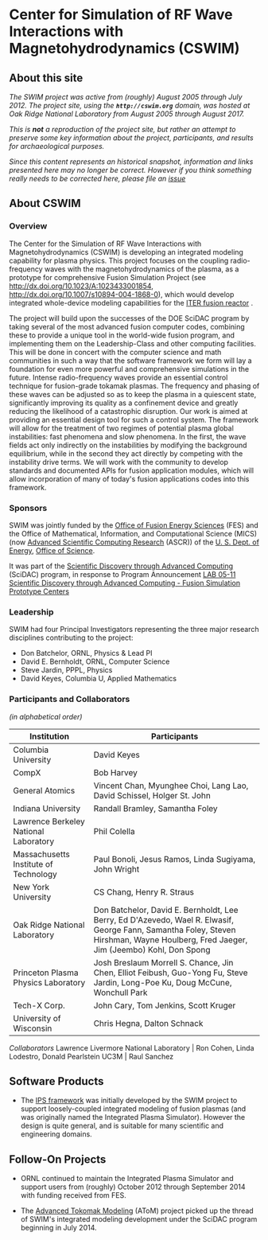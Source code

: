 # Center for Simulation of RF Wave Interactions with Magnetohydrodynamics (CSWIM)

## About this site

*The SWIM project was active from (roughly) August 2005 through July 2012.  The project site, using the **```http://cswim.org```** domain, was hosted at Oak Ridge National Laboratory from August 2005 through August 2017.*

*This is **not** a reproduction of the project site, but rather an attempt to preserve some key information about the project, participants, and results for archaeological purposes.*

*Since this content represents an historical snapshot, information and links presented here may no longer be correct.  However if you think something really needs to be corrected here, please file an [issue](https://github.com/ORNL-Fusion/cswim/issues)*

## About CSWIM

### Overview

 The Center for the Simulation of RF Wave Interactions with Magnetohydrodynamics (CSWIM) is developing an integrated modeling capability for plasma physics. This project focuses on the coupling radio-frequency waves with the magnetohydrodynamics of the plasma, as a prototype for comprehensive Fusion Simulation Project (see <http://dx.doi.org/10.1023/A:1023433001854>, <http://dx.doi.org/10.1007/s10894-004-1868-0>), which would develop integrated whole-device modeling capabilities for the [ITER fusion reactor](https://www.iter.org/) .

The project will build upon the successes of the DOE SciDAC program by taking several of the most advanced fusion computer codes, combining these to provide a unique tool in the world-wide fusion program, and implementing them on the Leadership-Class and other computing facilities. This will be done in concert with the computer science and math communities in such a way that the software framework we form will lay a foundation for even more powerful and comprehensive simulations in the future. Intense radio-frequency waves provide an essential control technique for fusion-grade tokamak plasmas. The frequency and phasing of these waves can be adjusted so as to keep the plasma in a quiescent state, significantly improving its quality as a confinement device and greatly reducing the likelihood of a catastrophic disruption. Our work is aimed at providing an essential design tool for such a control system. The framework will allow for the treatment of two regimes of potential plasma global instabilities: fast phenomena and slow phenomena. In the first, the wave fields act only indirectly on the instabilities by modifying the background equilibrium, while in the second they act directly by competing with the instability drive terms. We will work with the community to develop standards and documented APIs for fusion application modules, which will allow incorporation of many of today's fusion applications codes into this framework.

### Sponsors
SWIM was jointly funded by the [Office of Fusion Energy Sciences](https://science.energy.gov/fes/)  (FES) and the Office of Mathematical, Information, and Computational Science (MICS) (now [Advanced Scientific Computing Research](https://science.energy.gov/ascr/) (ASCR)) of the [U. S. Dept. of Energy](https://www.energy.gov/), [Office of Science](https://science.energy.gov/).

It was part of the [Scientific Discovery through Advanced Computing](http://www.scidac.gov/)  (SciDAC) program, in response to Program Announcement [LAB 05-11 Scientific Discovery through Advanced Computing - Fusion Simulation Prototype Centers](https://science.energy.gov/~/media/grants/pdf/lab-announcements/2005/LAB_05-11.pdf) 

### Leadership
 SWIM had four Principal Investigators representing the three major research disciplines contributing to the project:

 * Don Batchelor, ORNL, Physics & Lead PI
 * David E. Bernholdt, ORNL, Computer Science
 * Steve Jardin, PPPL, Physics
 * David Keyes, Columbia U, Applied Mathematics

### Participants and Collaborators
*(in alphabetical order)*

Institution | Participants
------------|-------------
Columbia University | David Keyes
CompX | Bob Harvey
General Atomics | Vincent Chan, Myunghee Choi, Lang Lao, David Schissel, Holger St. John
Indiana University | Randall Bramley, Samantha Foley
Lawrence Berkeley National Laboratory | Phil Colella
Massachusetts Institute of Technology | Paul Bonoli, Jesus Ramos, Linda Sugiyama, John Wright
New York University | CS Chang, Henry R. Straus
Oak Ridge National Laboratory | Don Batchelor, David E. Bernholdt, Lee Berry, Ed D'Azevedo, Wael R. Elwasif, George Fann, Samantha Foley, Steven Hirshman, Wayne Houlberg, Fred Jaeger, Jim (Jeembo) Kohl, Don Spong
Princeton Plasma Physics Laboratory | Josh Breslaum Morrell S. Chance, Jin Chen, Elliot Feibush, Guo-Yong Fu, Steve Jardin, Long-Poe Ku, Doug McCune, Wonchull Park
Tech-X Corp. | John Cary, Tom Jenkins, Scott Kruger
University of Wisconsin | Chris Hegna, Dalton Schnack
*Collaborators*
Lawrence Livermore National Laboratory | Ron Cohen, Linda Lodestro, Donald Pearlstein
UC3M | Raul Sanchez

## Software Products

* The [IPS framework](https://sourceforge.net/projects/ipsframework/) was initially developed by the SWIM project to support loosely-coupled integrated modeling of fusion plasmas (and was originally named the Integrated Plasma Simulator). However the design is quite general, and is suitable for many scientific and engineering domains.

## Follow-On Projects

* ORNL continued to maintain the Integrated Plasma Simulator and support users from (roughly) October 2012 through September 2014 with funding received from FES.

* The [Advanced Tokomak Modeling](http://scidac.github.io/atom/) (AToM) project picked up the thread of SWIM's integrated modeling development under the SciDAC program beginning in July 2014.
